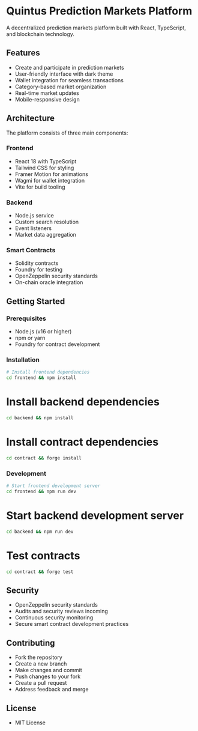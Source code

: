 

# Quintus Prediction Markets Platform

A decentralized prediction markets platform built with React, TypeScript, and blockchain technology.

## Features

- Create and participate in prediction markets
- User-friendly interface with dark theme
- Wallet integration for seamless transactions
- Category-based market organization
- Real-time market updates
- Mobile-responsive design

## Architecture

The platform consists of three main components:

### Frontend
- React 18 with TypeScript
- Tailwind CSS for styling
- Framer Motion for animations
- Wagmi for wallet integration
- Vite for build tooling

### Backend
- Node.js service
- Custom search resolution
- Event listeners
- Market data aggregation

### Smart Contracts
- Solidity contracts
- Foundry for testing
- OpenZeppelin security standards
- On-chain oracle integration

## Getting Started

### Prerequisites
- Node.js (v16 or higher)
- npm or yarn
- Foundry for contract development

### Installation
```bash
# Install frontend dependencies
cd frontend && npm install
```
# Install backend dependencies
```bash
cd backend && npm install
```

# Install contract dependencies
```bash
cd contract && forge install
```

### Development
```bash
# Start frontend development server
cd frontend && npm run dev
```
# Start backend development server
```bash
cd backend && npm run dev
```
# Test contracts
```bash
cd contract && forge test
``` 

## Security
  - OpenZeppelin security standards
  - Audits and security reviews incoming
  - Continuous security monitoring
  - Secure smart contract development practices
  
## Contributing
  - Fork the repository
  - Create a new branch
  - Make changes and commit
  - Push changes to your fork
  - Create a pull request
  - Address feedback and merge
  

## License
  - MIT License